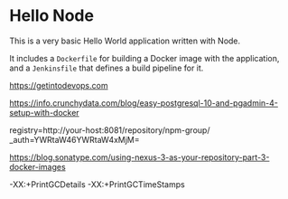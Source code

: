 # Hello Node
This is a very basic Hello World application written with Node.

It includes a `Dockerfile` for building a Docker image with the application, and a `Jenkinsfile` that defines a build pipeline for it.

https://getintodevops.com


https://info.crunchydata.com/blog/easy-postgresql-10-and-pgadmin-4-setup-with-docker


registry=http://your-host:8081/repository/npm-group/
_auth=YWRtaW46YWRtaW4xMjM=

https://blog.sonatype.com/using-nexus-3-as-your-repository-part-3-docker-images

-XX:+PrintGCDetails -XX:+PrintGCTimeStamps
